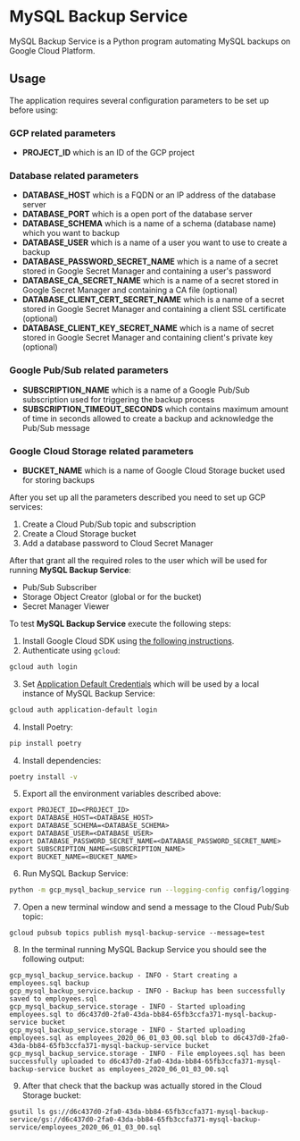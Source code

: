 # MySQL Backup Service

MySQL Backup Service is a Python program automating MySQL backups on Google Cloud Platform.


## Usage 

The application requires several configuration parameters to be set up before using:

### GCP related parameters
- **PROJECT_ID** which is an ID of the GCP project

### Database related parameters 
- **DATABASE_HOST** which is a FQDN or an IP address of the database server 
- **DATABASE_PORT** which is a open port of the database server
- **DATABASE_SCHEMA** which is a name of a schema (database name) which you want to backup
- **DATABASE_USER** which is a name of a user you want to use to create a backup
- **DATABASE_PASSWORD_SECRET_NAME** which is a name of a secret stored in Google Secret Manager and containing a user's password
- **DATABASE_CA_SECRET_NAME** which is a name of a secret stored in Google Secret Manager and containing a CA file (optional)
- **DATABASE_CLIENT_CERT_SECRET_NAME** which is a name of a secret stored in Google Secret Manager and containing a client SSL certificate (optional) 
- **DATABASE_CLIENT_KEY_SECRET_NAME** which is a name of secret stored in Google Secret Manager and containing client's private key (optional)

### Google Pub/Sub related parameters
- **SUBSCRIPTION_NAME** which is a name of a Google Pub/Sub subscription used for triggering the backup process 
- **SUBSCRIPTION_TIMEOUT_SECONDS** which contains maximum amount of time in seconds allowed to create a backup and acknowledge the Pub/Sub message

### Google Cloud Storage related parameters 
- **BUCKET_NAME** which is a name of Google Cloud Storage bucket used for storing backups


After you set up all the parameters described you need to set up GCP services:
1. Create a Cloud Pub/Sub topic and subscription
2. Create a Cloud Storage bucket
3. Add a database password to Cloud Secret Manager


After that grant all the required roles to the user which will be used for running **MySQL Backup Service**:
- Pub/Sub Subscriber
- Storage Object Creator (global or for the bucket)
- Secret Manager Viewer


To test **MySQL Backup Service** execute the following steps:
1. Install Google Cloud SDK using [the following instructions](https://cloud.google.com/sdk/install).
2. Authenticate using `gcloud`:
```bash
gcloud auth login
```
3. Set [Application Default Credentials](https://cloud.google.com/sdk/gcloud/reference/auth/application-default) which will be used by a local instance of MySQL Backup Service:
```bash
gcloud auth application-default login
```
4. Install Poetry:
```bash
pip install poetry
```
4. Install dependencies:
```bash
poetry install -v
```
5. Export all the environment variables described above:
```
export PROJECT_ID=<PROJECT_ID>
export DATABASE_HOST=<DATABASE_HOST>
export DATABASE_SCHEMA=<DATABASE_SCHEMA>
export DATABASE_USER=<DATABASE_USER>
export DATABASE_PASSWORD_SECRET_NAME=<DATABASE_PASSWORD_SECRET_NAME>
export SUBSCRIPTION_NAME=<SUBSCRIPTION_NAME>
export BUCKET_NAME=<BUCKET_NAME>
```
6. Run MySQL Backup Service:
```bash
python -m gcp_mysql_backup_service run --logging-config config/logging-config.yml
```
7. Open a new terminal window and send a message to the Cloud Pub/Sub topic:
```
gcloud pubsub topics publish mysql-backup-service --message=test
```
8. In the terminal running MySQL Backup Service you should see the following output: 
```
gcp_mysql_backup_service.backup - INFO - Start creating a employees.sql backup
gcp_mysql_backup_service.backup - INFO - Backup has been successfully saved to employees.sql
gcp_mysql_backup_service.storage - INFO - Started uploading employees.sql to d6c437d0-2fa0-43da-bb84-65fb3ccfa371-mysql-backup-service bucket
gcp_mysql_backup_service.storage - INFO - Started uploading employees.sql as employees_2020_06_01_03_00.sql blob to d6c437d0-2fa0-43da-bb84-65fb3ccfa371-mysql-backup-service bucket
gcp_mysql_backup_service.storage - INFO - File employees.sql has been successfully uploaded to d6c437d0-2fa0-43da-bb84-65fb3ccfa371-mysql-backup-service bucket as employees_2020_06_01_03_00.sql
```
9. After that check that the backup was actually stored in the Cloud Storage bucket:
```
gsutil ls gs://d6c437d0-2fa0-43da-bb84-65fb3ccfa371-mysql-backup-service/gs://d6c437d0-2fa0-43da-bb84-65fb3ccfa371-mysql-backup-service/employees_2020_06_01_03_00.sql
```